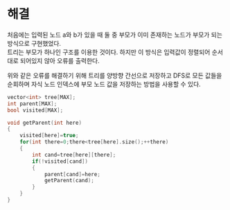 # 해결 
처음에는 입력된 노드 a와 b가 있을 때 둘 중 부모가 이미 존재하는 노드가 부모가 되는 방식으로 구현했었다.  
트리는 부모가 하나인 구조를 이용한 것이다. 하지만 이 방식은 입력값이 정렬되어 순서대로 되어있지 않아 오류를 출력한다.  

위와 같은 오류를 해결하기 위해 트리를 양방향 간선으로 저장하고 DFS로 모든 값들을 순회하며 
자식 노드 인덱스에 부모 노드 값을 저장하는 방법을 사용할 수 있다.   
```c++
vector<int> tree[MAX];
int parent[MAX];
bool visited[MAX];

void getParent(int here)
{
    visited[here]=true;
    for(int there=0;there<tree[here].size();++there)
    {
        int cand=tree[here][there];
        if(!visited[cand])
        {
            parent[cand]=here;
            getParent(cand);
        }
    }
}
```
